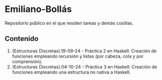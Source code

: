 # Emiliano-Bollás
Repositorio público en el que residen tareas y demás cosillas.

## Contenido
1. (Estructuras Discretas).19-09-24 - Práctica 2 en Haskell: Creación de funciones empleando recursión y listas (por cabeza, cola y por comprensión).
2. (Estructuras Discretas).04-10-24 - Práctica 3 en Haskell: Creación de funciones empleando una estructura no nativa a Haskell.